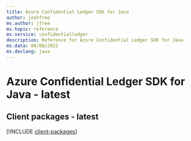 ```yaml
---
title: Azure Confidential Ledger SDK for Java
author: joshfree
ms.author: jfree
ms.topic: reference
ms.service: confidentialledger
description: Reference for Azure Confidential Ledger SDK for Java
ms.data: 08/08/2022
ms.devlang: java
---
```

# Azure Confidential Ledger SDK for Java - latest

## Client packages - latest
[!INCLUDE [client-packages](confidential-ledger-client-index.md)]